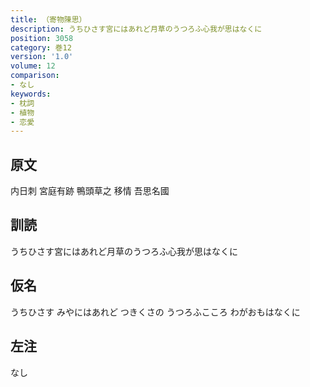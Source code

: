 ```yaml
---
title: （寄物陳思）
description: うちひさす宮にはあれど月草のうつろふ心我が思はなくに
position: 3058
category: 巻12
version: '1.0'
volume: 12
comparison:
- なし
keywords:
- 枕詞
- 植物
- 恋愛
---
```


## 原文

内日刺 宮庭有跡 鴨頭草之 移情 吾思名國

## 訓読

うちひさす宮にはあれど月草のうつろふ心我が思はなくに

## 仮名

うちひさす みやにはあれど つきくさの うつろふこころ わがおもはなくに

## 左注

なし
